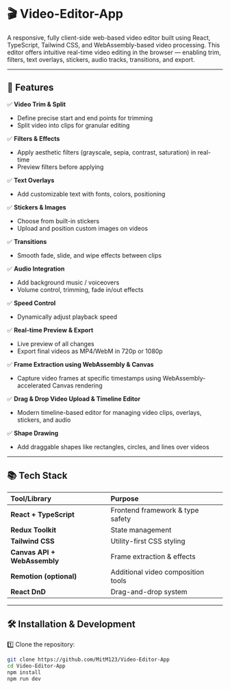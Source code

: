 # 🎬 Video-Editor-App

A responsive, fully client-side web-based video editor built using React, TypeScript, Tailwind CSS, and WebAssembly-based video processing. This editor offers intuitive real-time video editing in the browser — enabling trim, filters, text overlays, stickers, audio tracks, transitions, and export.

---

## 🚀 Features

✅ **Video Trim & Split**  
- Define precise start and end points for trimming  
- Split video into clips for granular editing  

✅ **Filters & Effects**  
- Apply aesthetic filters (grayscale, sepia, contrast, saturation) in real-time  
- Preview filters before applying  

✅ **Text Overlays**  
- Add customizable text with fonts, colors, positioning

✅ **Stickers & Images**  
- Choose from built-in stickers  
- Upload and position custom images on videos  

✅ **Transitions**  
- Smooth fade, slide, and wipe effects between clips  

✅ **Audio Integration**  
- Add background music / voiceovers  
- Volume control, trimming, fade in/out effects  

✅ **Speed Control**  
- Dynamically adjust playback speed  

✅ **Real-time Preview & Export**  
- Live preview of all changes  
- Export final videos as MP4/WebM in 720p or 1080p  

✅ **Frame Extraction using WebAssembly & Canvas**  
- Capture video frames at specific timestamps using WebAssembly-accelerated Canvas rendering  

✅ **Drag & Drop Video Upload & Timeline Editor**  
- Modern timeline-based editor for managing video clips, overlays, stickers, and audio  

✅ **Shape Drawing**  
- Add draggable shapes like rectangles, circles, and lines over videos  

---

## 📚 Tech Stack

| Tool/Library        | Purpose                             |
|:-------------------|:------------------------------------|
| **React + TypeScript**   | Frontend framework & type safety |
| **Redux Toolkit**        | State management                 |
| **Tailwind CSS**         | Utility-first CSS styling        |
| **Canvas API + WebAssembly** | Frame extraction & effects   |
| **Remotion (optional)**   | Additional video composition tools |
| **React DnD**            | Drag-and-drop system             |

---

## 🛠️ Installation & Development

1️⃣ Clone the repository:
```bash
git clone https://github.com/MitM123/Video-Editor-App
cd Video-Editor-App
npm install
npm run dev
